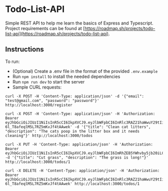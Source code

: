 # Todo-List-API
Simple REST API to help me learn the basics of Express and Typescript. Project requirements can be found at [https://roadmap.sh/projects/todo-list-api](https://roadmap.sh/projects/todo-list-api).

## Instructions
To run:
- (Optional) Create a .env file in the format of the provided `.env.example`
- Run `npm install` to install the needed dependencies
- Run `npm run dev` to start the server
- Sample CURL requests:
```
curl -X POST -H 'Content-Type: application/json' -d '{"email": "test@gmail.com", "password": "password"}' http://localhost:3000/register
```
```
curl -X POST -H 'Content-Type: application/json' -H 'Authorization: Bearer eyJhbGciOiJIUzI1NiIsInR5cCI6IkpXVCJ9.eyJlbWFpbCI6InRlc3RAZ21haWwuY29tIiwiaWF0IjoxNzQ2OTMzOTE4fQ.hioPEHV_1Xxew-6l_T8afeqlM5L7RZ5mKvJf4tAAwek' -d '{"title": "Clean cat litters", "description": "The cats poop in the litter box and it needs cleaning"}' http://localhost:3000/todos
```
```
curl -X PUT -H 'Content-Type: application/json' -H 'Authorization: Bearer eyJhbGciOiJIUzI1NiIsInR5cCI6IkpXVCJ9.eyJlbWFpbCI6ImRhZEB5YWhvby5jb20iLCJpYXQiOjE3NDY5MzAyNTF9.u1n_8okqT7iyQRJXdIyfBThZ4ODuMBEVf5XVnzmlS_o' -d '{"title": "Cut grass", "description": "The grass is long!"}' http://localhost:3000/todos/1
```

```
curl -X DELETE -H 'Content-Type: application/json' -H 'Authorization: Bearer eyJhbGciOiJIUzI1NiIsInR5cCI6IkpXVCJ9.eyJlbWFpbCI6InRlc3RAZ21haWwuY29tIiwiaWF0IjoxNzQ2OTMzOTE4fQ.hioPEHV_1Xxew-6l_T8afeqlM5L7RZ5mKvJf4tAAwek' http://localhost:3000/todos/1
```
